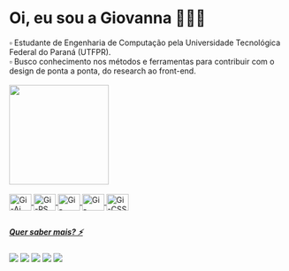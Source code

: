 <h1> Oi, eu sou a Giovanna 👩🏻‍💻</h1>
  
 <body>▫️ Estudante de Engenharia de Computação pela Universidade Tecnológica Federal do Paraná (UTFPR).<br>
▫️ Busco conhecimento nos métodos e ferramentas para contribuir com o design de ponta a ponta, do research ao front-end. 
</body>
 <br><br>

 <div>
  <a href="https://github.com/giovannakodama">
  <img height="180em" src="https://github-readme-stats.vercel.app/api?username=giovannakodama&show_icons=true&theme=tokyonight&include_all_commits=true&count_private=true"/>
  <!-- <img height="180em" src="https://github-readme-stats.vercel.app/api/top-langs/?username=giovannakodama&layout=compact&langs_count=7&theme=tokyonight"/>
</div> -->

<div style="display: inline_block"><br>
  <img align="center" alt="Gi-Ai" height="30" width="40" src="https://cdn.jsdelivr.net/gh/devicons/devicon/icons/illustrator/illustrator-plain.svg">
  <img align="center" alt="Gi-PS" height="30" width="40" src="https://cdn.jsdelivr.net/gh/devicons/devicon/icons/photoshop/photoshop-plain.svg">
  <img align="center" alt="Gi-Figma" height="30" width="40" src="https://cdn.jsdelivr.net/gh/devicons/devicon/icons/figma/figma-original.svg"">
  <img align="center" alt="Gi-HTML" height="30" width="40" src="https://cdn.jsdelivr.net/gh/devicons/devicon/icons/html5/html5-original.svg">
  <img align="center" alt="Gi-CSS" height="30" width="40" src="https://cdn.jsdelivr.net/gh/devicons/devicon/icons/css3/css3-original.svg">
</div>
  
  ##
                                                                                                                                                    
<div>                                                                                                                                                       <h5>Quer saber mais? ⚡️</h5>                                                                                                                                                                                                                                                                                                        </div>
                                                                                                                                                   
<div>                                                                                                                                              
  <a href="https://www.behance.net/giovannkodama" target="_blank"><img src="https://img.icons8.com/color/48/26e07f/behance.png"/></a>
  <a href="https://www.linkedin.com/in/giovannakodama/" target="_blank"><img src="https://img.icons8.com/fluency/48/26e07f/linkedin.png"/></a>
 	<a href="https://www.instagram.com/gio.criativa" target="_blank"><img src="https://img.icons8.com/fluency/48/26e07f/instagram-new.png"/></a>
  <a href="mailto:giovannakodamar@gmail.com" target="_blank"><img src="https://img.icons8.com/color/48/26e07f/gmail--v1.png"/></a> 
  <a href = "https://open.spotify.com/user/gkodamaa"><img src="https://img.icons8.com/fluency/48/26e07f/spotify.png"></a>
 
</div>
